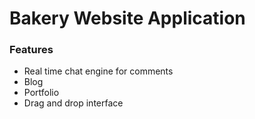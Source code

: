 # Bakery Website Application

### Features

- Real time chat engine for comments
- Blog
- Portfolio
- Drag and drop interface